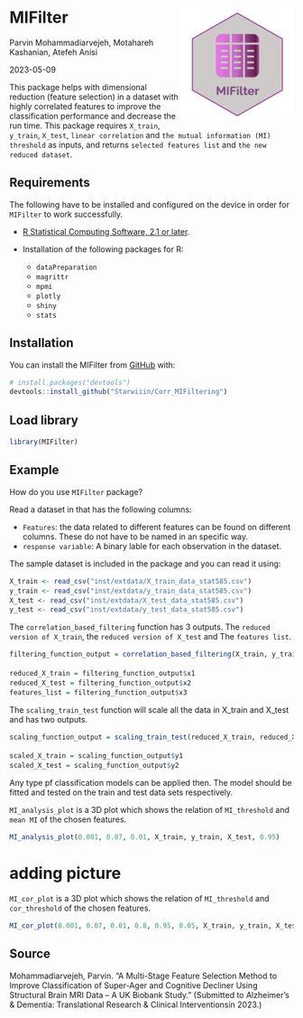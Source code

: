 # MIFilter  <img align="right" width="200" height="200" src="logo.PNG">


Parvin Mohammadiarvejeh, Motahareh Kashanian, Atefeh Anisi

2023-05-09


This package helps with dimensional reduction (feature selection) in a dataset with highly correlated features to improve the classification performance and decrease the run time. This package requires `X_train`, `y_train`, `X_test`, `linear correlation` and `the mutual information (MI) threshold` as inputs, and returns `selected features list` and `the new reduced dataset`.


## Requirements

The following have to be installed and configured on the device in order
for `MIFilter` to work successfully.


- [R Statistical Computing Software, 2.1 or
  later](https://www.r-project.org/).

- Installation of the following packages for R:

  - `dataPreparation`
  - `magrittr`
  - `mpmi`
  - `plotly`
  - `shiny`
  - `stats`

## Installation

You can install the MIFilter from
[GitHub](https://github.com/) with:

``` r
# install.packages("devtools")
devtools::install_github("Starwiiin/Corr_MIFiltering")
```


## Load library

``` r
library(MIFilter)
```

## Example

How do you use `MIFilter` package?

Read a dataset in that has the following columns:

-   `Features`: the data related to different features can be found on different columns.         These do not have to be named in an specific way.
-   `response variable`: A binary lable for each observation in the dataset.

The sample dataset is included in the package and you can read it using:

``` r
X_train <- read_csv("inst/extdata/X_train_data_stat585.csv")
y_train <- read_csv("inst/extdata/y_train_data_stat585.csv")
X_test <- read_csv("inst/extdata/X_test_data_stat585.csv")
y_test <- read_csv("inst/extdata/y_test_data_stat585.csv")

```

The `correlation_based_filtering` function has 3 outputs. The `reduced version of X_train`, the `reduced version of X_test` and The `features list`.

``` r
filtering_function_output = correlation_based_filtering(X_train, y_train, MI_threshold = 0.01, cor_threshold = 0.95, X_test)

reduced_X_train = filtering_function_output$x1
reduced_X_test = filtering_function_output$x2
features_list = filtering_function_output$x3

```

The `scaling_train_test` function will scale all the data in X_train and X_test and has two outputs.

```r
scaling_function_output = scaling_train_test(reduced_X_train, reduced_X_test)

scaled_X_train = scaling_function_output$y1
scaled_X_test = scaling_function_output$y2

```

Any type pf classification models can be applied then. The model should be fitted and tested on the train and test data sets respectively. 

`MI_analysis_plot` is a 3D plot which shows the relation of `MI_threshold` and `mean MI` of the chosen features.

```r
MI_analysis_plot(0.001, 0.07, 0.01, X_train, y_train, X_test, 0.95)

```

# adding picture

`MI_cor_plot` is a 3D plot which shows the relation of `MI_threshold` and `cor_threshold` of the chosen features.

```r
MI_cor_plot(0.001, 0.07, 0.01, 0.8, 0.95, 0.05, X_train, y_train, X_test)
```

## Source

Mohammadiarvejeh, Parvin. “A Multi-Stage Feature Selection Method to Improve Classification of Super-Ager and Cognitive Decliner Using Structural Brain MRI Data – A UK Biobank Study.” (Submitted to Alzheimer’s & Dementia: Translational Research & Clinical Interventionsin 2023.)
